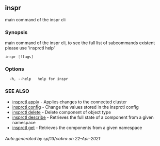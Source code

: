 ## inspr

main command of the inspr cli

### Synopsis

main command of the inspr cli, to see the full list of subcommands existent please use 'insprctl help'

```
inspr [flags]
```

### Options

```
  -h, --help   help for inspr
```

### SEE ALSO

* [insprctl apply](inspr_apply.md)	 - Applies changes to the connected cluster
* [insprctl config](inspr_config.md)	 - Change the values stored in the insprctl config
* [insprctl delete](inspr_delete.md)	 - Delete component of object type
* [insprctl describe](inspr_describe.md)	 - Retrieves the full state of a component from a given namespace
* [insprctl get](inspr_get.md)	 - Retrieves the components from a given namespace

###### Auto generated by spf13/cobra on 22-Apr-2021
